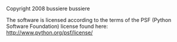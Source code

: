 Copyright 2008 bussiere bussiere

The software is licensed according to the terms of the PSF (Python Software Foundation) license found here: http://www.python.org/psf/license/